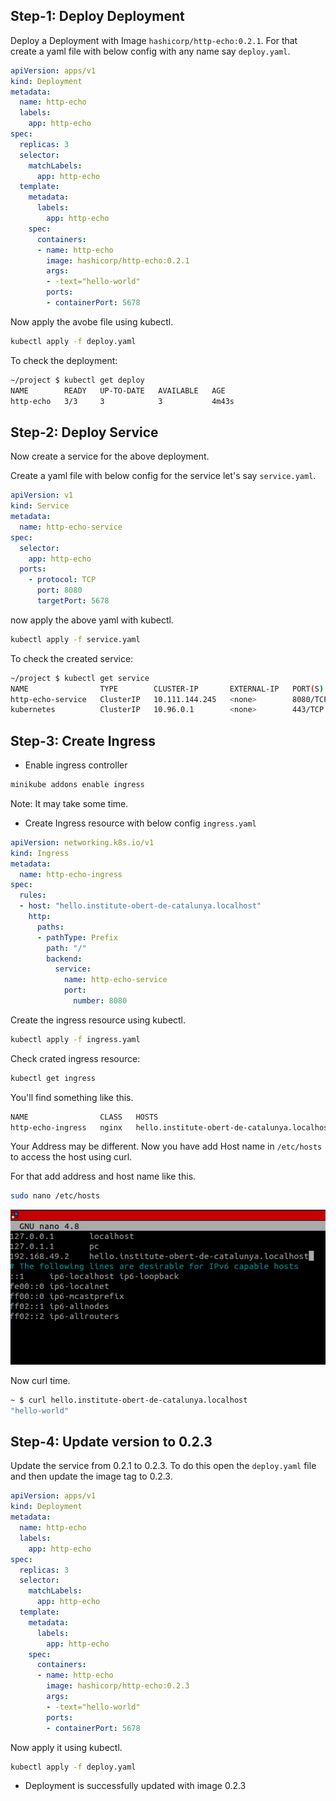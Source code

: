 ## Step-1: Deploy Deployment

Deploy a Deployment with Image `hashicorp/http-echo:0.2.1`.
For that create a yaml file with below config with any name say `deploy.yaml`.

```yaml
apiVersion: apps/v1
kind: Deployment
metadata:
  name: http-echo
  labels:
    app: http-echo
spec:
  replicas: 3
  selector:
    matchLabels:
      app: http-echo
  template:
    metadata:
      labels:
        app: http-echo
    spec:
      containers:
      - name: http-echo
        image: hashicorp/http-echo:0.2.1
        args:
        - -text="hello-world" 
        ports:
        - containerPort: 5678

```

Now apply the avobe file using kubectl.

```bash
kubectl apply -f deploy.yaml
```

To check the deployment:
```bash
~/project $ kubectl get deploy
NAME        READY   UP-TO-DATE   AVAILABLE   AGE
http-echo   3/3     3            3           4m43s
```


## Step-2: Deploy Service

Now create a service for the above deployment.

Create a yaml file with below config for the service let's say `service.yaml`.

```yaml
apiVersion: v1
kind: Service
metadata:
  name: http-echo-service
spec:
  selector:
    app: http-echo
  ports:
    - protocol: TCP
      port: 8080
      targetPort: 5678
```

now apply the above yaml with kubectl.

```bash
kubectl apply -f service.yaml
```

To check the created service:
```bash
~/project $ kubectl get service
NAME                TYPE        CLUSTER-IP       EXTERNAL-IP   PORT(S)    AGE
http-echo-service   ClusterIP   10.111.144.245   <none>        8080/TCP   2m3s
kubernetes          ClusterIP   10.96.0.1        <none>        443/TCP    7m35s
```

## Step-3: Create Ingress

- Enable ingress controller

```bash
minikube addons enable ingress
```
Note: It may take some time.

- Create Ingress resource with below config `ingress.yaml`

```yaml
apiVersion: networking.k8s.io/v1
kind: Ingress
metadata:
  name: http-echo-ingress
spec:
  rules:
  - host: "hello.institute-obert-de-catalunya.localhost"
    http:
      paths:
      - pathType: Prefix
        path: "/"
        backend:
          service:
            name: http-echo-service
            port:
              number: 8080
```

Create the ingress resource using kubectl.

```bash
kubectl apply -f ingress.yaml
```

Check crated ingress resource:

```bash
kubectl get ingress
```
You'll find something like this.

```bash
NAME                CLASS   HOSTS                                          ADDRESS        PORTS   AGE
http-echo-ingress   nginx   hello.institute-obert-de-catalunya.localhost   192.168.49.2   80      5m58s
```

Your Address may be different. Now you have add Host name in `/etc/hosts` to access the host using curl.

For that add address and host name like this.

```bash
sudo nano /etc/hosts
```

![host](./static/host.png)

Now curl time.

```bash
~ $ curl hello.institute-obert-de-catalunya.localhost
"hello-world"
```


## Step-4: Update version to 0.2.3

Update the service from 0.2.1 to 0.2.3.
To do this open the `deploy.yaml` file and then update the image tag to 0.2.3.

```yaml
apiVersion: apps/v1
kind: Deployment
metadata:
  name: http-echo
  labels:
    app: http-echo
spec:
  replicas: 3
  selector:
    matchLabels:
      app: http-echo
  template:
    metadata:
      labels:
        app: http-echo
    spec:
      containers:
      - name: http-echo
        image: hashicorp/http-echo:0.2.3
        args:
        - -text="hello-world" 
        ports:
        - containerPort: 5678
```

Now apply it using kubectl.

```bash
kubectl apply -f deploy.yaml
```
- Deployment is successfully updated with image 0.2.3